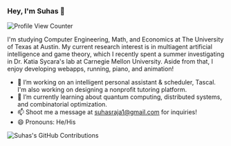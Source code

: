 ### Hey, I'm Suhas 👋
![Profile View Counter](https://komarev.com/ghpvc/?username=Suhas7&color=blue&label=Profile+Views)

I'm studying Computer Engineering, Math, and Economics at The University of Texas at Austin. My current research interest is in multiagent artificial intelligence and game theory, which I recently spent a summer investigating in Dr. Katia Sycara's lab at Carnegie Mellon University. Aside from that, I enjoy developing webapps, running, piano, and animation!

- 🔭  I’m working on an intelligent personal assistant & scheduler, Tascal. I'm also working on designing a nonprofit tutoring platform.
- 🌱  I’m currently learning about quantum computing, distributed systems, and combinatorial optimization.
- 📫  Shoot me a message at suhasraja1@gmail.com for inquiries!
- 😄  Pronouns: He/His

![Suhas's GitHub Contributions](https://github-readme-stats.vercel.app/api?username=Suhas7&show_icons=true&hide_border=true&count_private=true&hide=stars)
